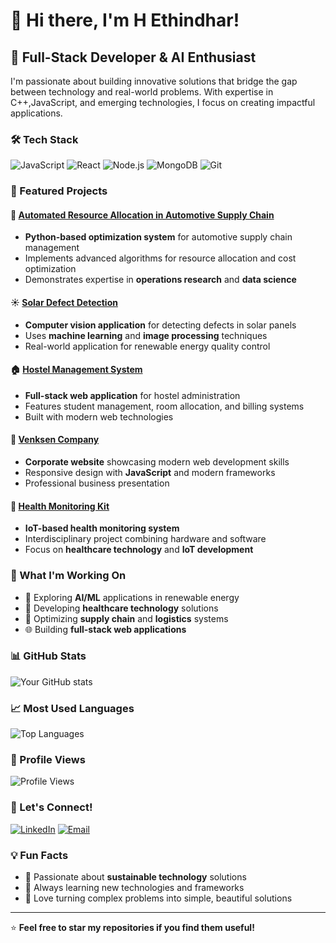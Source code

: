 # 👋 Hi there, I'm H Ethindhar!

## 🚀 Full-Stack Developer & AI Enthusiast

I'm passionate about building innovative solutions that bridge the gap between technology and real-world problems. With expertise in C++,JavaScript, and emerging technologies, I focus on creating impactful applications.

### 🛠️ Tech Stack
![JavaScript](https://img.shields.io/badge/JavaScript-F7DF1E?style=for-the-badge&logo=javascript&logoColor=black)
![React](https://img.shields.io/badge/React-20232A?style=for-the-badge&logo=react&logoColor=61DAFB)
![Node.js](https://img.shields.io/badge/Node.js-43853D?style=for-the-badge&logo=node.js&logoColor=white)
![MongoDB](https://img.shields.io/badge/MongoDB-4EA94B?style=for-the-badge&logo=mongodb&logoColor=white)
![Git](https://img.shields.io/badge/Git-F05032?style=for-the-badge&logo=git&logoColor=white)

### 🎯 Featured Projects

#### 🤖 [Automated Resource Allocation in Automotive Supply Chain](https://github.com/ethindhar/Automated-resource-allocation-in-automotive-supply-chain)
- **Python-based optimization system** for automotive supply chain management
- Implements advanced algorithms for resource allocation and cost optimization
- Demonstrates expertise in **operations research** and **data science**

#### ☀️ [Solar Defect Detection](https://github.com/ethindhar/solar_defect_detect)
- **Computer vision application** for detecting defects in solar panels
- Uses **machine learning** and **image processing** techniques
- Real-world application for renewable energy quality control

#### 🏠 [Hostel Management System](https://github.com/ethindhar/hostel_management_system-hms-)
- **Full-stack web application** for hostel administration
- Features student management, room allocation, and billing systems
- Built with modern web technologies

#### 🏢 [Venksen Company](https://github.com/ethindhar/venksen-company)
- **Corporate website** showcasing modern web development skills
- Responsive design with **JavaScript** and modern frameworks
- Professional business presentation

#### 💊 [Health Monitoring Kit](https://github.com/ethindhar/Health-monitoring-kit-interdisciplinary-project-)
- **IoT-based health monitoring system**
- Interdisciplinary project combining hardware and software
- Focus on **healthcare technology** and **IoT development**

### 🌟 What I'm Working On
- 🔬 Exploring **AI/ML** applications in renewable energy
- 🏥 Developing **healthcare technology** solutions
- 🚗 Optimizing **supply chain** and **logistics** systems
- 🌐 Building **full-stack web applications**

### 📊 GitHub Stats
![Your GitHub stats](https://github-readme-stats.vercel.app/api?username=ethindhar&show_icons=true&theme=radical)

### 📈 Most Used Languages
![Top Languages](https://github-readme-stats.vercel.app/api/top-langs/?username=ethindhar&layout=compact&theme=radical)

### 👀 Profile Views
![Profile Views](https://komarev.com/ghpvc/?username=ethindhar&color=brightgreen&style=flat-square)

### 🤝 Let's Connect!
[![LinkedIn](https://img.shields.io/badge/LinkedIn-0077B5?style=for-the-badge&logo=linkedin&logoColor=white)](https://www.linkedin.com/in/h-ethindhar-805203255/)
[![Email](https://img.shields.io/badge/Email-D14836?style=for-the-badge&logo=gmail&logoColor=white)](mailto:ethindharhariprasath@gmail.com)

### 💡 Fun Facts
- 🎯 Passionate about **sustainable technology** solutions
- 🌱 Always learning new technologies and frameworks
- 🚀 Love turning complex problems into simple, beautiful solutions

---

⭐ **Feel free to star my repositories if you find them useful!** 
